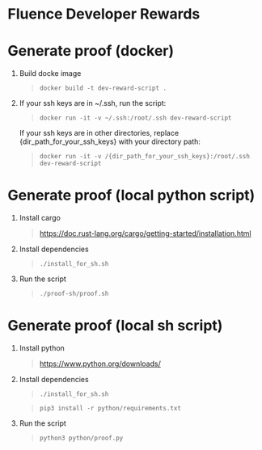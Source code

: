 # Fluence Developer Rewards

# Generate proof (docker)

1. Build docke image

   > `docker build -t dev-reward-script .`

2. If your ssh keys are in ~/.ssh, run the script:

   > `docker run -it -v ~/.ssh:/root/.ssh dev-reward-script`

   If your ssh keys are in other directories, replace {dir_path_for_your_ssh_keys} with your directory path:

   > `docker run -it -v /{dir_path_for_your_ssh_keys}:/root/.ssh dev-reward-script`

# Generate proof (local python script)

1. Install cargo

   > https://doc.rust-lang.org/cargo/getting-started/installation.html

2. Install dependencies

   > `./install_for_sh.sh`

3. Run the script

   > `./proof-sh/proof.sh`

# Generate proof (local sh script)

1. Install python

   > https://www.python.org/downloads/

2. Install dependencies

   > `./install_for_sh.sh`

   > `pip3 install -r python/requirements.txt`

3. Run the script

   > `python3 python/proof.py`
